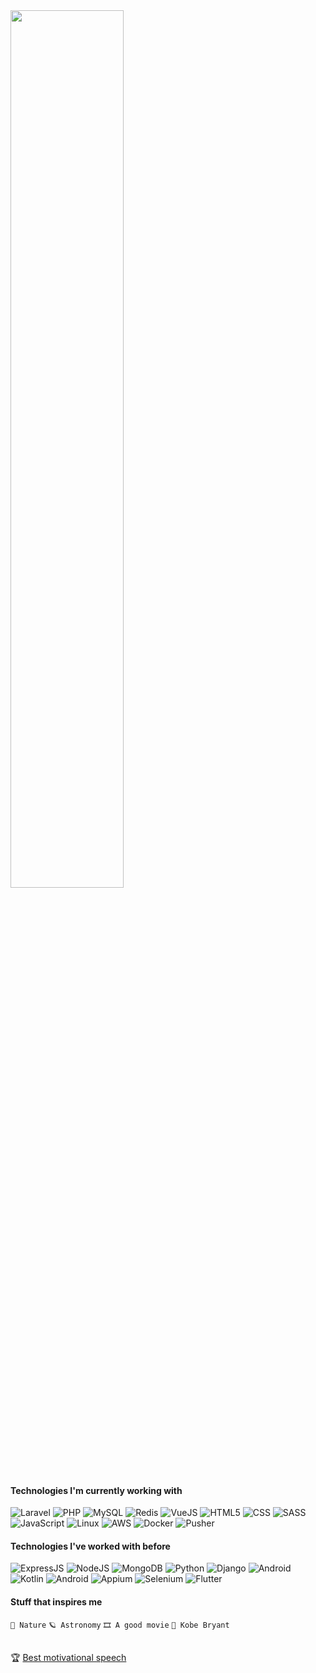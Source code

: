 
 <img height="60%" width="60%" src="https://user-images.githubusercontent.com/36684168/199372936-8c2c9fd8-3ecc-4a70-8a98-449c2a485892.png">
  
#### Technologies I'm currently working with
![Laravel](https://img.shields.io/badge/-Laravel-000000?style=flat&logo=laravel)
![PHP](https://img.shields.io/badge/-PHP-000000?style=flat&logo=php)
![MySQL](https://img.shields.io/badge/-MySQL-000000?style=flat&logo=MySQL)
![Redis](https://img.shields.io/badge/-Redis-000000?style=flat&logo=Redis)
![VueJS](https://img.shields.io/badge/-Vue.JS-000000?style=flat&logo=vue.js)
![HTML5](https://img.shields.io/badge/-HTML5-000000?style=flat&logo=HTML5)
![CSS](https://img.shields.io/badge/-CSS3-000000?style=flat&logo=css3)
![SASS](https://img.shields.io/badge/-SASS-000000?style=flat&logo=sass)
![JavaScript](https://img.shields.io/badge/-JavaScript-000000?style=flat&logo=javascript)
![Linux](https://img.shields.io/badge/-Linux-000000?style=flat&logo=linux)
![AWS](https://img.shields.io/badge/-AWS-000000?style=flat&logo=amazon)
![Docker](https://img.shields.io/badge/-Docker-000000?style=flat&logo=docker)
![Pusher](https://img.shields.io/badge/-Pusher-000000?style=flat&logo=pusher)


#### Technologies I've worked with before
![ExpressJS](https://img.shields.io/badge/-ExpressJS-000000?style=flat&logo=express)
![NodeJS](https://img.shields.io/badge/-Node.JS-000000?style=flat&logo=node.js)
![MongoDB](https://img.shields.io/badge/-MongoDB-000000?style=flat&logo=mongodb)
![Python](https://img.shields.io/badge/-Python-000000?style=flat&logo=python)
![Django](https://img.shields.io/badge/-Django-000000?style=flat&logo=django)
![Android](https://img.shields.io/badge/-Native_Android-000000?style=flat&logo=android)
![Kotlin](https://img.shields.io/badge/-Kotlin-000000?style=flat&logo=kotlin)
![Android](https://img.shields.io/badge/-Java-000000?style=flat&logo=coffee)
![Appium](https://img.shields.io/badge/-Appium-000000?style=flat&logo=android)
![Selenium](https://img.shields.io/badge/-Selenium-000000?style=flat&logo=selenium)
![Flutter](https://img.shields.io/badge/-Flutter-000000?style=flat&logo=Flutter)


#### Stuff that inspires me
`🌴 Nature`
`🪐 Astronomy`
`🎞️ A good movie`
`🏀 Kobe Bryant`
<br /> <br />

🏆 [Best motivational speech](https://www.youtube.com/watch?v=dQw4w9WgXcQ)
